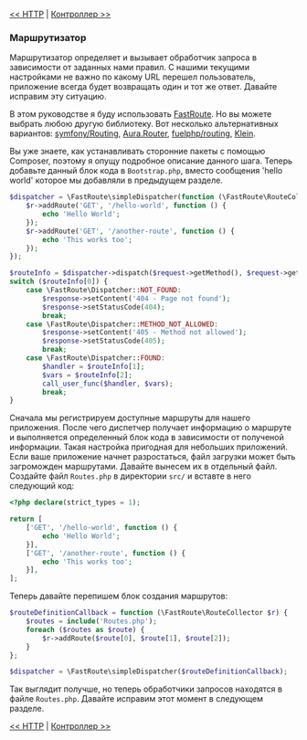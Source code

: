 [<< HTTP](04-http.md) | [Контроллер >>](06-controller.md)

### Маршрутизатор

Маршрутизатор определяет и вызывает обработчик запроса в зависимости от заданных нами правил. С нашими текущими настройками не важно по какому URL перешел пользователь, приложение всегда будет возвращать один и тот же ответ. Давайте исправим эту  ситуацию.

В этом руководстве я буду использовать [FastRoute](https://github.com/nikic/FastRoute). Но вы можете выбрать любою другую библиотеку. Вот несколько альтернативных вариантов: [symfony/Routing](https://github.com/symfony/Routing), [Aura.Router](https://github.com/auraphp/Aura.Router), [fuelphp/routing](https://github.com/fuelphp/routing), [Klein](https://github.com/chriso/klein.php).

Вы уже знаете, как устанавливать сторонние пакеты с помощью Composer, поэтому я опущу подробное описание данного шага. Теперь добавьте данный блок кода в `Bootstrap.php`, вместо сообщения 'hello world' которое мы добавляли в предыдущем разделе.

```php
$dispatcher = \FastRoute\simpleDispatcher(function (\FastRoute\RouteCollector $r) {
    $r->addRoute('GET', '/hello-world', function () {
        echo 'Hello World';
    });
    $r->addRoute('GET', '/another-route', function () {
        echo 'This works too';
    });
});

$routeInfo = $dispatcher->dispatch($request->getMethod(), $request->getPath());
switch ($routeInfo[0]) {
    case \FastRoute\Dispatcher::NOT_FOUND:
        $response->setContent('404 - Page not found');
        $response->setStatusCode(404);
        break;
    case \FastRoute\Dispatcher::METHOD_NOT_ALLOWED:
        $response->setContent('405 - Method not allowed');
        $response->setStatusCode(405);
        break;
    case \FastRoute\Dispatcher::FOUND:
        $handler = $routeInfo[1];
        $vars = $routeInfo[2];
        call_user_func($handler, $vars);
        break;
}
```
Сначала мы регистрируем доступные маршруты для нашего приложения. После чего диспетчер получает информацию о маршруте и выполняется определенный блок кода в зависимости от полученой информации. Такая настройка пригодная для небольших приложений. Если ваше приложение начнет разростаться, файл загрузки может быть загроможден маршрутами. Давайте вынесем их в отдельный файл. Создайте файл `Routes.php` в директории `src/` и вставте в него следующий код:

```php
<?php declare(strict_types = 1);

return [
    ['GET', '/hello-world', function () {
        echo 'Hello World';
    }],
    ['GET', '/another-route', function () {
        echo 'This works too';
    }],
];
```

Теперь давайте перепишем блок создания маршрутов:

```php
$routeDefinitionCallback = function (\FastRoute\RouteCollector $r) {
    $routes = include('Routes.php');
    foreach ($routes as $route) {
        $r->addRoute($route[0], $route[1], $route[2]);
    }
};

$dispatcher = \FastRoute\simpleDispatcher($routeDefinitionCallback);
```
Так выглядит получше, но теперь обработчики запросов находятся в файле `Routes.php`. Давайте исправим этот момент в следующем разделе. 

[<< HTTP](04-http.md) | [Контроллер >>](06-controller.md)
